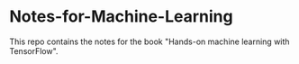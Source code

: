 # Notes-for-Machine-Learning
This repo contains the notes for the book "Hands-on machine learning with TensorFlow".
